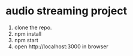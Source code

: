 # audio streaming project

1) clone the repo.
2) npm install
3) npm start
4) open http://localhost:3000 in browser

